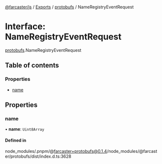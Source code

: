 [@farcaster/js](../README.md) / [Exports](../modules.md) / [protobufs](../modules/protobufs.md) / NameRegistryEventRequest

# Interface: NameRegistryEventRequest

[protobufs](../modules/protobufs.md).NameRegistryEventRequest

## Table of contents

### Properties

- [name](protobufs.NameRegistryEventRequest.md#name)

## Properties

### name

• **name**: `Uint8Array`

#### Defined in

node_modules/.pnpm/@farcaster+protobufs@0.1.4/node_modules/@farcaster/protobufs/dist/index.d.ts:3628
